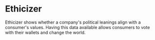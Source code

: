 # Ethicizer

Ethicizer shows whether a company's political leanings align with a consumer's values.  Having this data available allows consumers to vote with their wallets and change the world.
